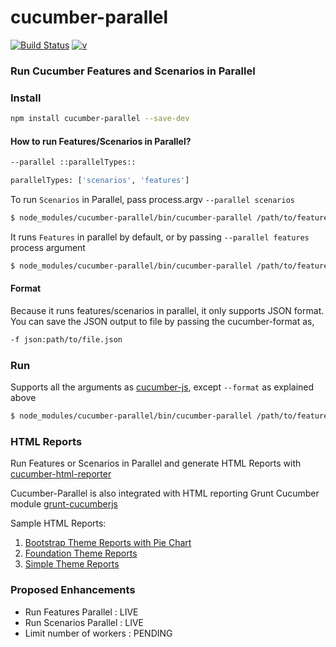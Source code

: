 cucumber-parallel
=================

[![Build Status](https://travis-ci.org/gkushang/cucumber-parallel.svg?branch=develop)](https://travis-ci.org/gkushang/cucumber-parallel) [![v](https://img.shields.io/npm/v/cucumber-parallel.svg)](https://www.npmjs.com/package/cucumber-parallel)
### Run Cucumber Features and Scenarios in Parallel


### Install


``` bash
npm install cucumber-parallel --save-dev
```

#### How to run Features/Scenarios in Parallel?


```bash
--parallel ::parallelTypes::

parallelTypes: ['scenarios', 'features']

```


To run `Scenarios` in Parallel, pass process.argv `--parallel scenarios`


``` bash
$ node_modules/cucumber-parallel/bin/cucumber-parallel /path/to/features -r /path/to/step-defs --parallel scenarios -f json:path/to/file.json
```


It runs `Features` in parallel by default, or by passing `--parallel features` process argument


``` bash
$ node_modules/cucumber-parallel/bin/cucumber-parallel /path/to/features -r /path/to/step-defs -f json:path/to/file.json
```



#### Format
Because it runs features/scenarios in parallel, it only supports JSON format. You can save the JSON output to file by passing the cucumber-format as,


```bash
-f json:path/to/file.json
```



### Run

Supports all the arguments as [cucumber-js][1], except `--format` as explained above

``` bash
$ node_modules/cucumber-parallel/bin/cucumber-parallel /path/to/features -r /path/to/step-defs -f json:path/to/file.json --tags=@myTag 
```


### HTML Reports

Run Features or Scenarios in Parallel and generate HTML Reports with [cucumber-html-reporter][6]

Cucumber-Parallel is also integrated with HTML reporting Grunt Cucumber module [grunt-cucumberjs][2]

Sample HTML Reports:

1. [Bootstrap Theme Reports with Pie Chart][3]
2. [Foundation Theme Reports][4]
3. [Simple Theme Reports][5]


### Proposed Enhancements
- Run Features Parallel   : LIVE
- Run Scenarios Parallel  : LIVE
- Limit number of workers : PENDING

[1]: https://github.com/cucumber/cucumber-js "CucumberJs"
[2]: https://www.npmjs.com/package/grunt-cucumberjs "grunt-cucummberjs"
[3]: http://htmlpreview.github.io/?https://github.com/gkushang/grunt-cucumberjs/blob/cucumber-reports/test/cucumber-reports/cucumber-report-bootstrap.html "Bootstrap Theme Reports"
[4]: http://htmlpreview.github.io/?https://github.com/gkushang/grunt-cucumberjs/blob/cucumber-reports/test/cucumber-reports/cucumber-report-foundation.html "Foundation Theme Reports"
[5]: http://htmlpreview.github.io/?https://github.com/gkushang/grunt-cucumberjs/blob/cucumber-reports/test/cucumber-reports/cucumber-report-simple.html "Simple Theme Reports"
[6]: https://www.npmjs.com/package/cucumber-html-reporter



